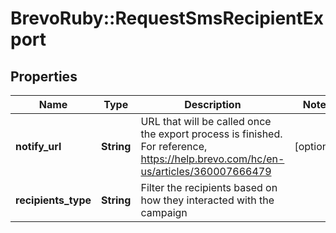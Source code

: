 # BrevoRuby::RequestSmsRecipientExport

## Properties
Name | Type | Description | Notes
------------ | ------------- | ------------- | -------------
**notify_url** | **String** | URL that will be called once the export process is finished. For reference, https://help.brevo.com/hc/en-us/articles/360007666479 | [optional] 
**recipients_type** | **String** | Filter the recipients based on how they interacted with the campaign | 


